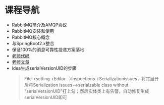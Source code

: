 # 课程导航

+ RabbitMQ简介及AMQP协议
+ RabbitMQ安装和使用
+ RabbitMQ核心概念
+ 与SpringBoot2.x整合
+ 保证100%的消息可靠性投递方案落地
+ [老师代码](https://github.com/suxiongwei/springboot-rabbitmq)
+ [老师文章](https://www.imooc.com/article/49814)
+ idea生成serialVersionUID的步骤
  > File->setting->Editor-->Inspections->Serializationissues，将其展开后将Serialization issues-->serialzable class without "serialVersionUID"打上勾；然后实体类上有告警，自动修复生成serialVersionUID即可

